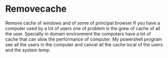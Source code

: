 # Removecache
Remove cache of windows and of some of principal browser
If you have a computer used by a lot of users one of problem is the grew of cache
of all the user.
Specially in domain environment the computers have a lot of cache that can slow the performance
of computer.
My powershell program see all the users in the computer and cancel all the cache local of the users
and the system temp.
